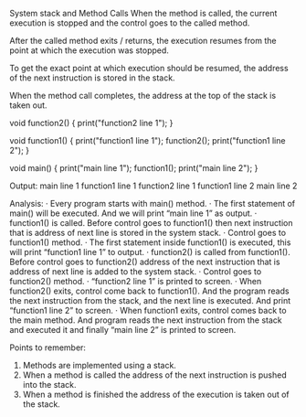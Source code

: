System stack and Method Calls
When the method is called, the current execution is stopped and the control goes to the called method.

After the called method exits / returns, the execution resumes from the point at which the execution was stopped.

To get the exact point at which execution should be resumed, the address of the next instruction is stored in the stack.

When the method call completes, the address at the top of the stack is taken out.

void function2() {
  print("function2 line 1");
}

void function1() {
  print("function1 line 1");
  function2();
  print("function1 line 2");
}

void main() {
  print("main line 1");
  function1();
  print("main line 2");
}

Output:
main line 1
function1 line 1
function2 line 1
function1 line 2
main line 2

Analysis:
· Every program starts with main() method.
· The first statement of main() will be executed. And we will print “main line 1” as output.
· function1() is called. Before control goes to function1() then next instruction that is address of next line is stored in the system stack.
· Control goes to function1() method.
· The first statement inside function1() is executed, this will print “function1 line 1” to output.
· function2() is called from function1(). Before control goes to function2() address of the next instruction that is address of next line is added to the system stack.
· Control goes to function2() method.
· “function2 line 1” is printed to screen.
· When function2() exits, control come back to function1(). And the program reads the next instruction from the stack, and the next line is executed. And print “function1 line 2” to screen.
· When function1 exits, control comes back to the main method. And program
reads the next instruction from the stack and executed it and finally “main line 2” is printed to screen.

Points to remember:
1. Methods are implemented using a stack.
2. When a method is called the address of the next instruction is pushed into the stack.
3. When a method is finished the address of the execution is taken out of the stack.
